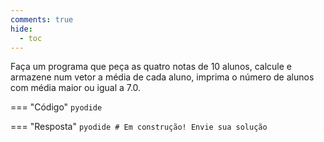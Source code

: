 ```yaml
---
comments: true
hide:
  - toc
---
```


Faça um programa que peça as quatro notas de 10 alunos, calcule e armazene num vetor a média de cada aluno, imprima o número de alunos com média maior ou igual a 7.0.

=== "Código"
	```pyodide
	```

=== "Resposta"
	```pyodide
	# Em construção! Envie sua solução
	```
